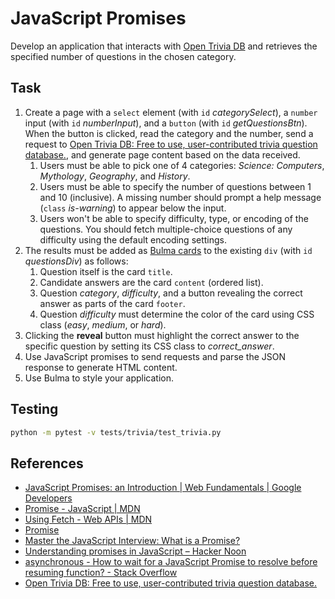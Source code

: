 # JavaScript Promises

Develop an application that interacts with [Open Trivia DB](https://opentdb.com/) and retrieves the specified number of questions in the chosen category.

## Task

1. Create a page with a `select` element (with `id` *categorySelect*), a `number` input (with `id` *numberInput*), and a `button` (with `id` *getQuestionsBtn*). When the button is clicked, read the category and the number, send a request to [Open Trivia DB: Free to use, user-contributed trivia question database.](https://opentdb.com/), and generate page content based on the data received.
   1. Users must be able to pick one of 4 categories: *Science: Computers*, *Mythology*, *Geography*, and *History*.
   2. Users must be able to specify the number of questions between 1 and 10 (inclusive). A missing number should prompt a help message (`class` *is-warning*) to appear below the input.
   3. Users won't be able to specify difficulty, type, or encoding of the questions. You should fetch multiple-choice questions of any difficulty using the default encoding settings.
2. The results must be added as [Bulma cards](https://bulma.io/documentation/components/card/) to the existing `div` (with `id` *questionsDiv*) as follows:
   1. Question itself is the card `title`.
   2. Candidate answers are the card `content` (ordered list).
   3. Question *category*, *difficulty*, and a button revealing the correct answer as parts of the card `footer`.
   4. Question *difficulty* must determine the color of the card using CSS class (*easy*, *medium*, or *hard*).
3. Clicking the **reveal** button must highlight the correct answer to the specific question by setting its CSS class to *correct_answer*.
4. Use JavaScript promises to send requests and parse the JSON response to generate HTML content.
5. Use Bulma to style your application.

## Testing

```bash
python -m pytest -v tests/trivia/test_trivia.py
```

## References

- [JavaScript Promises: an Introduction  |  Web Fundamentals  |  Google Developers](https://developers.google.com/web/fundamentals/primers/promises)
- [Promise - JavaScript | MDN](https://developer.mozilla.org/en-US/docs/Web/JavaScript/Reference/Global_Objects/Promise)
- [Using Fetch - Web APIs | MDN](https://developer.mozilla.org/en-US/docs/Web/API/Fetch_API/Using_Fetch)
- [Promise](https://javascript.info/promise-basics)
- [Master the JavaScript Interview: What is a Promise?](https://medium.com/javascript-scene/master-the-javascript-interview-what-is-a-promise-27fc71e77261)
- [Understanding promises in JavaScript – Hacker Noon](https://hackernoon.com/understanding-promises-in-javascript-13d99df067c1)
- [asynchronous - How to wait for a JavaScript Promise to resolve before resuming function? - Stack Overflow](https://stackoverflow.com/questions/28921127/how-to-wait-for-a-javascript-promise-to-resolve-before-resuming-function)
- [Open Trivia DB: Free to use, user-contributed trivia question database.](https://opentdb.com/api_config.php)